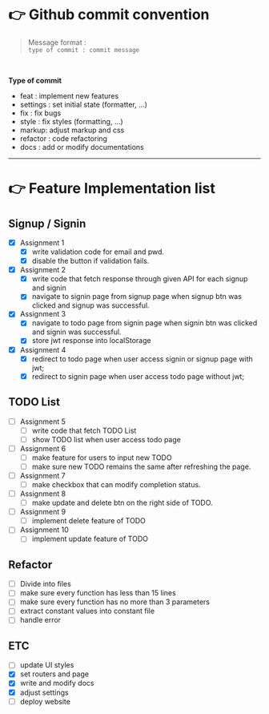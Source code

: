 # 👉 Github commit convention

> Message format : <br>`type of commit : commit message`

<br>

**Type of commit**

* feat : implement new features
* settings : set initial state (formatter, ...)
* fix : fix bugs
* style : fix styles (formatting, ...)
* markup: adjust markup and css
* refactor : code refactoring
* docs : add or modify documentations

---

# 👉 Feature Implementation list

## Signup / Signin
- [x] Assignment 1
  - [x] write validation code for email and pwd.
  - [x] disable the button if validation fails.

- [x] Assignment 2
  - [x] write code that fetch response through given API for each signup and signin
  - [x] navigate to signin page from signup page when signup btn was clicked and signup was successful.

- [x] Assignment 3
  - [x] navigate to todo page from signin page when signin btn was clicked and signin was successful.
  - [x] store jwt response into localStorage

- [x] Assignment 4
  - [x] redirect to todo page when user access signin or signup page with jwt;
  - [x] redirect to signin page when user access todo page without jwt;

## TODO List
- [ ] Assignment 5
  - [ ] write code that fetch TODO List
  - [ ] show TODO list when user access todo page

- [ ] Assignment 6
  - [ ] make feature for users to input new TODO
  - [ ] make sure new TODO remains the same after refreshing the page.

- [ ] Assignment 7
  - [ ] make checkbox that can modify completion status.

- [ ] Assignment 8
  - [ ] make update and delete btn on the right side of TODO.

- [ ] Assignment 9
  - [ ] implement delete feature of TODO

- [ ] Assignment 10
  - [ ] implement update feature of TODO

## Refactor
- [ ] Divide into files
- [ ] make sure every function has less than 15 lines
- [ ] make sure every function has no more than 3 parameters
- [ ] extract constant values into constant file
- [ ] handle error

## ETC
- [ ] update UI styles
- [x] set routers and page
- [x] write and modify docs
- [x] adjust settings
- [ ] deploy website